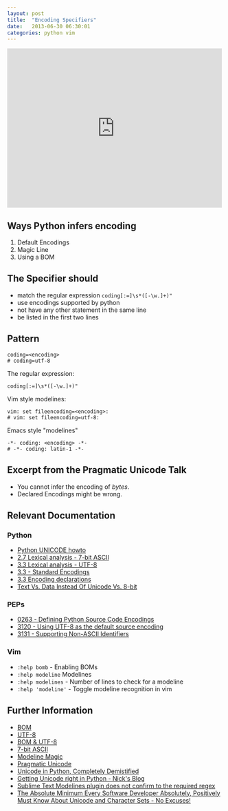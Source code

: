 ```yaml
---
layout: post
title:  "Encoding Specifiers"
date:   2013-06-30 06:30:01
categories: python vim
---
```


<!-- Encoding Specifiers 1 -->
<iframe src="http://player.vimeo.com/video/69338685?title=0&amp;byline=0&amp;portrait=0&amp;color=4a8ac2" width="500" height="370" frameborder="0"> </iframe>

## Ways Python infers encoding
1. Default Encodings
2. Magic Line
3. Using a BOM


## The Specifier should

- match the regular expression `coding[:=]\s*([-\w.]+)"`
- use encodings supported by python
- not have any other statement in the same line
- be listed in the first two lines


## Pattern 

    coding=<encoding>
    # coding=utf-8

The regular expression:

    coding[:=]\s*([-\w.]+)"

Vim style modelines:

    vim: set fileencoding=<encoding>:
    # vim: set fileencoding=utf-8:

Emacs style "modelines"

    -*- coding: <encoding> -*-
    # -*- coding: latin-1 -*-


## Excerpt from the Pragmatic Unicode Talk

- You cannot infer the encoding of *bytes*.
- Declared Encodings might be wrong.


## Relevant Documentation
### Python 
* [Python UNICODE howto](http://docs.python.org/3/howto/unicode.html)
* [2.7 Lexical analysis - 7-bit ASCII](http://docs.python.org/2.7/reference/lexical_analysis.html#lexical-analysis)
* [3.3 Lexical analysis - UTF-8](http://docs.python.org/3.3/reference/lexical_analysis.html#lexical-analysis)
* [3.3 - Standard Encodings](http://docs.python.org/3.3/library/codecs.html#standard-encodings)
* [3.3 Encoding declarations](http://docs.python.org/3.3/reference/lexical_analysis.html#encoding-declarations)
* [Text Vs. Data Instead Of Unicode Vs. 8-bit](http://docs.python.org/release/3.0.1/whatsnew/3.0.html#text-vs-data-instead-of-unicode-vs-8-bit)

### PEPs
* [0263 - Defining Python Source Code Encodings](http://www.python.org/dev/peps/pep-0263/)
* [3120 - Using UTF-8 as the default source encoding](http://www.python.org/dev/peps/pep-3120/#specification)
* [3131 - Supporting Non-ASCII Identifiers](http://www.python.org/dev/peps/pep-3131/)

### Vim
* `:help bomb` - Enabling BOMs
* `:help modeline` Modelines
* `:help modelines` - Number of lines to check for a modeline
* `:help 'modeline'` - Toggle modeline recognition in vim


## Further Information
* [BOM](https://en.wikipedia.org/wiki/Byte_order_mark)
* [UTF-8](https://en.wikipedia.org/wiki/UTF-8)
* [BOM & UTF-8](http://en.wikipedia.org/wiki/UTF-8#Byte_order_mark)
* [7-bit ASCII](http://en.wikipedia.org/wiki/ASCII#7-bit)
* [Modeline Magic](http://vim.wikia.com/wiki/Modeline_magic)
* [Pragmatic Unicode](http://nedbatchelder.com/text/unipain.html)
* [Unicode in Python, Completely Demistified](http://farmdev.com/talks/unicode/)
* [Getting Unicode right in Python - Nick's Blog](http://blog.notdot.net/2010/07/Getting-unicode-right-in-Python)
* [Sublime Text Modelines plugin does not confirm to the required regex](https://github.com/SublimeText/Modelines)
* [The Absolute Minimum Every Software Developer Absolutely, Positively Must Know About Unicode and Character Sets - No Excuses!](http://www.joelonsoftware.com/articles/Unicode.html)

